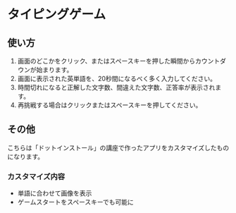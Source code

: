 # タイピングゲーム

## 使い方
1. 画面のどこかをクリック、またはスペースキーを押した瞬間からカウントダウンが始まります。
2. 画面に表示された英単語を、20秒間になるべく多く入力してください。
3. 時間切れになると正解した文字数、間違えた文字数、正答率が表示されます。
4. 再挑戦する場合はクリックまたはスペースキーを押してください。

## その他
こちらは「ドットインストール」の講座で作ったアプリをカスタマイズしたものになります。
### カスタマイズ内容
- 単語に合わせて画像を表示  
- ゲームスタートをスペースキーでも可能に
